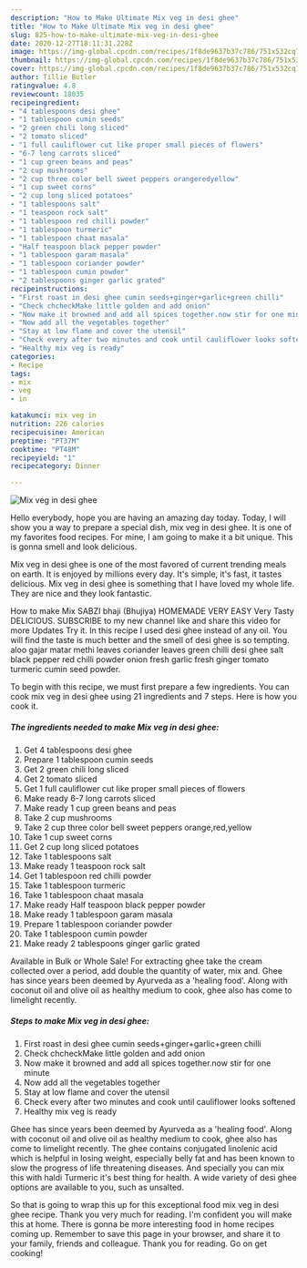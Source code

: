 ```yaml
---
description: "How to Make Ultimate Mix veg in desi ghee"
title: "How to Make Ultimate Mix veg in desi ghee"
slug: 825-how-to-make-ultimate-mix-veg-in-desi-ghee
date: 2020-12-27T18:11:31.228Z
image: https://img-global.cpcdn.com/recipes/1f8de9637b37c786/751x532cq70/mix-veg-in-desi-ghee-recipe-main-photo.jpg
thumbnail: https://img-global.cpcdn.com/recipes/1f8de9637b37c786/751x532cq70/mix-veg-in-desi-ghee-recipe-main-photo.jpg
cover: https://img-global.cpcdn.com/recipes/1f8de9637b37c786/751x532cq70/mix-veg-in-desi-ghee-recipe-main-photo.jpg
author: Tillie Butler
ratingvalue: 4.8
reviewcount: 18035
recipeingredient:
- "4 tablespoons desi ghee"
- "1 tablespoon cumin seeds"
- "2 green chili long sliced"
- "2 tomato sliced"
- "1 full cauliflower cut like proper small pieces of flowers"
- "6-7 long carrots sliced"
- "1 cup green beans and peas"
- "2 cup mushrooms"
- "2 cup three color bell sweet peppers orangeredyellow"
- "1 cup sweet corns"
- "2 cup long sliced potatoes"
- "1 tablespoons salt"
- "1 teaspoon rock salt"
- "1 tablespoon red chilli powder"
- "1 tablespoon turmeric"
- "1 tablespoon chaat masala"
- "Half teaspoon black pepper powder"
- "1 tablespoon garam masala"
- "1 tablespoon coriander powder"
- "1 tablespoon cumin powder"
- "2 tablespoons ginger garlic grated"
recipeinstructions:
- "First roast in desi ghee cumin seeds+ginger+garlic+green chilli"
- "Check chcheckMake little golden and add onion"
- "Now make it browned and add all spices together.now stir for one minute"
- "Now add all the vegetables together"
- "Stay at low flame and cover the utensil"
- "Check every after two minutes and cook until cauliflower looks softened"
- "Healthy mix veg is ready"
categories:
- Recipe
tags:
- mix
- veg
- in

katakunci: mix veg in 
nutrition: 226 calories
recipecuisine: American
preptime: "PT37M"
cooktime: "PT48M"
recipeyield: "1"
recipecategory: Dinner

---
```



![Mix veg in desi ghee](https://img-global.cpcdn.com/recipes/1f8de9637b37c786/751x532cq70/mix-veg-in-desi-ghee-recipe-main-photo.jpg)

Hello everybody, hope you are having an amazing day today. Today, I will show you a way to prepare a special dish, mix veg in desi ghee. It is one of my favorites food recipes. For mine, I am going to make it a bit unique. This is gonna smell and look delicious.

Mix veg in desi ghee is one of the most favored of current trending meals on earth. It is enjoyed by millions every day. It's simple, it's fast, it tastes delicious. Mix veg in desi ghee is something that I have loved my whole life. They are nice and they look fantastic.

How to make Mix SABZI bhaji (Bhujiya) HOMEMADE VERY EASY Very Tasty DELICIOUS. SUBSCRIBE to my new channel like and share this video for more Updates Try it. In this recipe I used desi ghee instead of any oil. You will find the taste is much better and the smell of desi ghee is so tempting. aloo gajar matar methi leaves coriander leaves green chilli desi ghee salt black pepper red chilli powder onion fresh garlic fresh ginger tomato turmeric cumin seed powder.


To begin with this recipe, we must first prepare a few ingredients. You can cook mix veg in desi ghee using 21 ingredients and 7 steps. Here is how you cook it.

<!--inarticleads1-->

##### The ingredients needed to make Mix veg in desi ghee:

1. Get 4 tablespoons desi ghee
1. Prepare 1 tablespoon cumin seeds
1. Get 2 green chili long sliced
1. Get 2 tomato sliced
1. Get 1 full cauliflower cut like proper small pieces of flowers
1. Make ready 6-7 long carrots sliced
1. Make ready 1 cup green beans and peas
1. Take 2 cup mushrooms
1. Take 2 cup three color bell sweet peppers orange,red,yellow
1. Take 1 cup sweet corns
1. Get 2 cup long sliced potatoes
1. Take 1 tablespoons salt
1. Make ready 1 teaspoon rock salt
1. Get 1 tablespoon red chilli powder
1. Take 1 tablespoon turmeric
1. Take 1 tablespoon chaat masala
1. Make ready Half teaspoon black pepper powder
1. Make ready 1 tablespoon garam masala
1. Prepare 1 tablespoon coriander powder
1. Take 1 tablespoon cumin powder
1. Make ready 2 tablespoons ginger garlic grated


Available in Bulk or Whole Sale! For extracting ghee take the cream collected over a period, add double the quantity of water, mix and. Ghee has since years been deemed by Ayurveda as a &#39;healing food&#39;. Along with coconut oil and olive oil as healthy medium to cook, ghee also has come to limelight recently. 

<!--inarticleads2-->

##### Steps to make Mix veg in desi ghee:

1. First roast in desi ghee cumin seeds+ginger+garlic+green chilli
1. Check chcheckMake little golden and add onion
1. Now make it browned and add all spices together.now stir for one minute
1. Now add all the vegetables together
1. Stay at low flame and cover the utensil
1. Check every after two minutes and cook until cauliflower looks softened
1. Healthy mix veg is ready


Ghee has since years been deemed by Ayurveda as a &#39;healing food&#39;. Along with coconut oil and olive oil as healthy medium to cook, ghee also has come to limelight recently. The ghee contains conjugated linolenic acid which is helpful in losing weight, especially belly fat and has been known to slow the progress of life threatening diseases. And specially you can mix this with haldi Turmeric it&#39;s best thing for health. A wide variety of desi ghee options are available to you, such as unsalted. 

So that is going to wrap this up for this exceptional food mix veg in desi ghee recipe. Thank you very much for reading. I'm confident you will make this at home. There is gonna be more interesting food in home recipes coming up. Remember to save this page in your browser, and share it to your family, friends and colleague. Thank you for reading. Go on get cooking!
